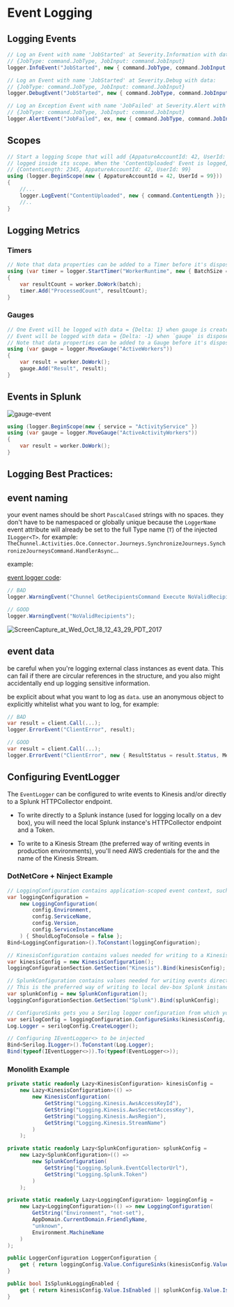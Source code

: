 # Event Logging

## Logging Events

```csharp
// Log an Event with name 'JobStarted' at Severity.Information with data:
// {JobType: command.JobType, JobInput: command.JobInput}
logger.InfoEvent("JobStarted", new { command.JobType, command.JobInput });
```

```csharp
// Log an Event with name 'JobStarted' at Severity.Debug with data:
// {JobType: command.JobType, JobInput: command.JobInput}
logger.DebugEvent("JobStarted", new { command.JobType, command.JobInput });
```

```csharp
// Log an Exception Event with name 'JobFailed' at Severity.Alert with data:
// {JobType: command.JobType, JobInput: command.JobInput}
logger.AlertEvent("JobFailed", ex, new { command.JobType, command.JobInput });
```

## Scopes

```csharp
// Start a logging Scope that will add {AppatureAccountId: 42, UserId: 99} to each Event
// logged inside its scope. When the 'ContentUploaded' Event is logged, its data will be
// {ContentLength: 2345, AppatureAccountId: 42, UserId: 99}
using (logger.BeginScope(new { AppatureAccountId = 42, UserId = 99}))
{
    //...
    logger.LogEvent("ContentUploaded", new { command.ContentLength });
    //..
}
```

## Logging Metrics

### Timers

```csharp
// Note that data properties can be added to a Timer before it's disposed.
using (var timer = logger.StartTimer("WorkerRuntime", new { BatchSize = batch.Length }))
{
    var resultCount = worker.DoWork(batch);
    timer.Add("ProcessedCount", resultCount);
}
```

### Gauges

```csharp
// One Event will be logged with data = {Delta: 1} when gauge is created, and another
// Event will be logged with data = {Delta: -1} when `gauge` is disposed.
// Note that data properties can be added to a Gauge before it's disposed.
using (var gauge = logger.MoveGauge("ActiveWorkers"))
{
    var result = worker.DoWork();
    gauge.Add("Result", result);
}
```

## Events in Splunk

![gauge-event](/uploads/4771e01d3b3df47da5504b5d797ab2d8/gauge-event.png)

```csharp
using (logger.BeginScope(new { service = "ActivityService" })
using (var gauge = logger.MoveGauge("ActiveActivityWorkers"))
{
    var result = worker.DoWork();
}
```

## Logging Best Practices:

## event naming

your event names should be short `PascalCased` strings with no spaces.
they don't have to be namespaced or globally unique because the `LoggerName` event attribute will already be set to
the full Type name (`T`) of the injected `ILogger<T>`. for example:
`TheChunnel.Activities.Oce.Connector.Journeys.SynchronizeJourneys.SynchronizeJourneysCommand.HandlerAsync`...

example:

[event logger code](https://gitlab.ims.io//channels/TheChunnel/blob/master/activities/TheChunnel.Activities.Marketing/Email/DivideValidContactBatches/DivideValidContactBatchesCommand.cs#L93):

```csharp
// BAD
logger.WarningEvent("Chunnel GetRecipientsCommand Execute NoValidRecipients");
```

```csharp
// GOOD
logger.WarningEvent("NoValidRecipients");
```

![ScreenCapture_at_Wed_Oct_18_12_43_29_PDT_2017](/uploads/2f052a96a703bcfe54dc3f3ffe0be46b/ScreenCapture_at_Wed_Oct_18_12_43_29_PDT_2017.png)

## event data

be careful when you're logging external class instances as event data.
This can fail if there are circular references in the structure, and you also might accidentally end up logging sensitive information.

be explicit about what you want to log as `data`. use an anonymous object to explicitly whitelist what you want to log, for example:


```csharp
// BAD
var result = client.Call(...);
logger.ErrorEvent("ClientError", result);
```

```csharp
// GOOD
var result = client.Call(...);
logger.ErrorEvent("ClientError", new { ResultStatus = result.Status, Message = result.ErrorMessage });
```

## Configuring EventLogger

The `EventLogger` can be configured to write events to Kinesis and/or directly to a Splunk HTTPCollector endpoint.

* To write directly to a Splunk instance (used for logging locally on a dev box), you will need the local Splunk instance's HTTPCollector endpoint and a Token.

* To write to a Kinesis Stream (the preferred way of writing events in production environments), you'll need AWS credentials for the and the name of the Kinesis Stream.

### DotNetCore + Ninject Example

```csharp
// LoggingConfiguration contains application-scoped event context, such as `Environment`, `Version`, etc.
var loggingConfiguration =
    new LoggingConfiguration(
        config.Environment,
        config.ServiceName,
        config.Version,
        config.ServiceInstanceName
    ) { ShouldLogToConsole = false };
Bind<LoggingConfiguration>().ToConstant(loggingConfiguration);

// KinesisConfiguration contains values needed for writing to a Kinesis stream.
var kinesisConfig = new KinesisConfiguration();
loggingConfigurationSection.GetSection("Kinesis").Bind(kinesisConfig);

// SplunkConfiguration contains values needed for writing events directly to Splunk.
// This is the preferred way of writing to local dev-box Splunk instances.
var splunkConfig = new SplunkConfiguration();
loggingConfigurationSection.GetSection("Splunk").Bind(splunkConfig);

// ConfigureSinks gets you a Serilog logger configuration from which you can create a Serilog Logger, the underlying logger used by EventLoggers.
var serilogConfig = loggingConfiguration.ConfigureSinks(kinesisConfig, splunkConfig);
Log.Logger = serilogConfig.CreateLogger();

// Configuring IEventLogger<> to be injected
Bind<Serilog.ILogger>().ToConstant(Log.Logger);
Bind(typeof(IEventLogger<>)).To(typeof(EventLogger<>));
```

### Monolith Example

```csharp
private static readonly Lazy<KinesisConfiguration> kinesisConfig =
    new Lazy<KinesisConfiguration>(() =>
        new KinesisConfiguration(
            GetString("Logging.Kinesis.AwsAccessKeyId"),
            GetString("Logging.Kinesis.AwsSecretAccessKey"),
            GetString("Logging.Kinesis.AwsRegion"),
            GetString("Logging.Kinesis.StreamName")
        )
    );

private static readonly Lazy<SplunkConfiguration> splunkConfig =
    new Lazy<SplunkConfiguration>(() =>
        new SplunkConfiguration(
            GetString("Logging.Splunk.EventCollectorUrl"),
            GetString("Logging.Splunk.Token")
        )
    );

private static readonly Lazy<LoggingConfiguration> loggingConfig =
    new Lazy<LoggingConfiguration>(() => new LoggingConfiguration(
        GetString("Environment", "not-set"),
        AppDomain.CurrentDomain.FriendlyName,
        "unknown",
        Environment.MachineName
    )
);

public LoggerConfiguration LoggerConfiguration {
    get { return loggingConfig.Value.ConfigureSinks(kinesisConfig.Value, splunkConfig.Value); }
}

public bool IsSplunkLoggingEnabled {
    get { return kinesisConfig.Value.IsEnabled || splunkConfig.Value.IsEnabled; }
}
```
